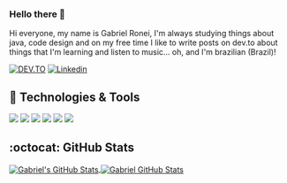 ### Hello there 🤘

Hi everyone, my name is Gabriel Ronei, I'm always studying things about java, code design and on my free time I like to write posts on dev.to about things that I'm learning and listen to music... oh, and I'm brazilian (Brazil)!

[![DEV.TO](https://img.shields.io/badge/DEV.TO-000000?style=for-the-badge&logo=dev.to&logoColor=white)](https://dev.to/gabrielronei)
[![Linkedin](https://img.shields.io/badge/LinkedIn-0077B5?style=for-the-badge&logo=linkedin&logoColor=white)](https://www.linkedin.com/in/gabriel-ronei/)

<!--
**gabrielronei/gabrielronei** is a ✨ _special_ ✨ repository because its `README.md` (this file) appears on your GitHub profile.

Here are some ideas to get you started:

- 🔭 I’m currently working on ...
- 🌱 I’m currently learning ...
- 👯 I’m looking to collaborate on ...
- 🤔 I’m looking for help with ...
- 💬 Ask me about ...
- 📫 How to reach me: ...
- 😄 Pronouns: ...
- ⚡ Fun fact: ...
-->

## 🔧 Technologies & Tools
![](https://img.shields.io/badge/Code-Java-informational?style=flat&logo=java&logoColor=white&color=60ADFA)
![](https://img.shields.io/badge/Code-React-informational?style=flat&logo=react&logoColor=white&color=60ADFA)
![](https://img.shields.io/badge/Code-JavaScript-informational?style=flat&logo=javascript&logoColor=white&color=60ADFA)
![](https://img.shields.io/badge/Editor-IntelliJ_IDEA-informational?style=flat&logo=intellij-idea&logoColor=white&color=60ADFA)
![](https://img.shields.io/badge/Repository-Github-informational?style=flat&logo=github&logoColor=white&color=60ADFA)
![](https://img.shields.io/badge/OS-Linux-informational?style=flat&logo=linux&logoColor=white&color=60ADFA)

## :octocat: GitHub Stats

<a href="https://github.com/gabrielronei/gabrielronei">
  <img align="center" src="https://github-readme-stats.vercel.app/api/top-langs/?username=gabrielronei&show_icons=true&line_height=22&count_private=true&title_color=60ADFA&text_color=c9cacc&icon_color=2bbc8a&bg_color=1d1f21&langs_count=3" alt="Gabriel's GitHub Stats" />
</a>

<a href="https://github.com/gabrielronei/gabrielronei">
  <img align="center" src="https://github-readme-stats.vercel.app/api?username=gabrielronei&show_icons=true&line_height=27&count_private=true&title_color=60ADFA&text_color=c9cacc&icon_color=60ADFA&bg_color=1d1f21" alt="Gabriel GitHub Stats" />
</a>
